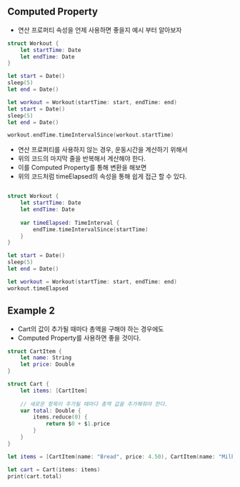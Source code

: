 ## Computed Property 

- 연산 프로퍼티 속성을 언제 사용하면 좋을지 예시 부터 알아보자

```swift 
struct Workout {
    let startTime: Date
    let endTime: Date
}

let start = Date()
sleep(5)
let end = Date()

let workout = Workout(startTime: start, endTime: end)
let start = Date()
sleep(5)
let end = Date()

workout.endTime.timeIntervalSince(workout.startTime)
```

- 연산 프로퍼티를 사용하지 않는 경우, 운동시간을 계산하기 위해서 
- 위의 코드의 마지막 줄을 반복해서 계산해야 한다.
- 이를 Computed Property를 통해 변환을 해보면 
- 위의 코드처럼 timeElapsed의 속성을 통해 쉽게 접근 할 수 있다.

```swift

struct Workout {
    let startTime: Date
    let endTime: Date
    
    var timeElapsed: TimeInterval {
        endTime.timeIntervalSince(startTime)
    }
}

let start = Date()
sleep(5)
let end = Date()

let workout = Workout(startTime: start, endTime: end)
workout.timeElapsed
```

## Example 2
- Cart의 값이 추가될 때마다 총액을 구해야 하는 경우에도
- Computed Property를 사용하면 좋을 것이다.  

```swift 
struct CartItem {
    let name: String
    let price: Double
}

struct Cart {
    let items: [CartItem]
    
    // 새로운 항목이 추가될 때마다 총액 값을 추가해줘야 한다.
    var total: Double {
        items.reduce(0) {
            return $0 + $1.price
        }
    }
}

let items = [CartItem(name: "Bread", price: 4.50), CartItem(name: "Milk", price: 3.50), CartItem(name: "Pizza", price: 10.95)]

let cart = Cart(items: items)
print(cart.total)
```


